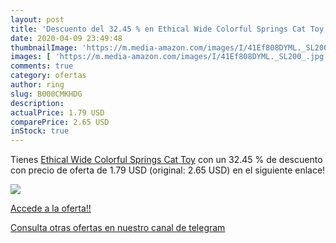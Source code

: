 ```yaml
---
layout: post
title: 'Descuento del 32.45 % en Ethical Wide Colorful Springs Cat Toy'
date: 2020-04-09 23:49:48
thumbnailImage: 'https://m.media-amazon.com/images/I/41Ef808DYML._SL200_.jpg'
images: [ 'https://m.media-amazon.com/images/I/41Ef808DYML._SL200_.jpg' ]
comments: true
category: ofertas
author: ring
slug: B000CMKHDG
description:
actualPrice: 1.79 USD
comparePrice: 2.65 USD
inStock: true
---
```


Tienes [Ethical Wide Colorful Springs Cat Toy](https://www.amazon.com/dp/B000CMKHDG/?tag=redken08-20) con un 32.45 % de descuento con precio de oferta de 1.79 USD (original: 2.65 USD) en el siguiente enlace!

[![](https://m.media-amazon.com/images/I/41Ef808DYML._SL200_.jpg)](https://www.amazon.com/dp/B000CMKHDG/?tag=redken08-20)

[Accede a la oferta!!](https://www.amazon.com/dp/B000CMKHDG/?tag=redken08-20)

[Consulta otras ofertas en nuestro canal de telegram](https://t.me/s/ofertas25)
